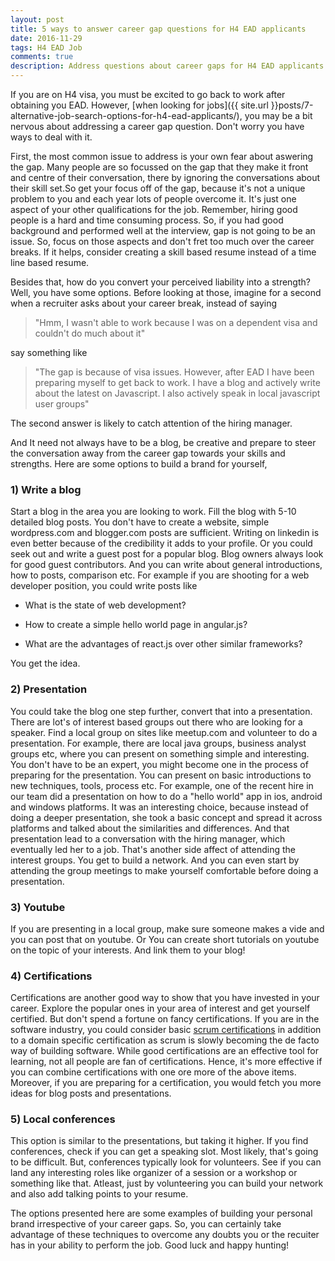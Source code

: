 ```yaml
---
layout: post
title: 5 ways to answer career gap questions for H4 EAD applicants
date: 2016-11-29
tags: H4 EAD Job
comments: true
description: Address questions about career gaps for H4 EAD applicants
---
```

If you are on H4 visa, you must be excited to go back to work after obtaining you EAD. However, [when looking for jobs]({{ site.url }}posts/7-alternative-job-search-options-for-h4-ead-applicants/), you may be a bit nervous about addressing a career gap question. Don't worry you have ways to deal with it.

First, the most common issue to address is your own fear about aswering the gap. Many people are so focussed on the gap that they make it front and centre of their conversation, there by ignoring the  conversations about their skill set.So get your focus off of the gap, because it's not a unique problem to you and each year lots of people overcome it. It's just one aspect of your other qualifications for the job. Remember, hiring good people is a hard and time consuming process. So, if you had good background and performed well at the interview, gap is not going to be an issue. So, focus on those aspects and don't fret too much over the career breaks. If it helps, consider creating a skill based resume instead of a time line based resume.

Besides that, how do you convert your perceived liability into a strength? Well, you have some options.
Before looking at those, imagine for a second when a recruiter asks about your career break, instead of saying

> "Hmm, I wasn't able to work because I was on a dependent visa and couldn't do much about it"

say something like

> "The gap is because of visa issues. However, after EAD I have been preparing myself to get back to work. I have a blog and actively
> write about the latest on Javascript. I also actively speak in local javascript user groups"

The second answer is likely to catch attention of the hiring manager.

And It need not always have to be a blog, be creative and prepare to steer the conversation away from the career gap towards your skills and strengths.
Here are some options to build a brand for yourself,

### 1) Write a blog
Start a blog in the area you are looking to work. Fill the blog with 5-10 detailed blog posts. You don't have to create a website, simple wordpress.com and blogger.com posts are sufficient.
	Writing on linkedin is even better because of the credibility it adds to your profile. Or you could seek out and write a guest post for a popular blog. Blog owners always look for good guest contributors.
	And you can write about general introductions, how to posts, comparison etc.
	For example if you are shooting for a web developer position, you could write posts like

 * What is the state of web development?

 * How to create a simple hello world page in angular.js?

 * What are the advantages of react.js over other similar frameworks?

You get the idea.

### 2) Presentation
You could take the blog one step further, convert that into a presentation. There are lot's of interest based groups out there who are looking for a speaker.
	Find a local group on sites like meetup.com and volunteer to do a presentation. For example, there are local java groups, business analyst groups etc, where you can
	present on something simple and interesting. You don't have to be an expert, you might become one in the process of preparing for the presentation. You can present on basic introductions to new techniques, tools, process etc.
	For example, one of the recent hire in our team did a presentation on how to do a "hello world" app in ios, android and windows platforms. It was an interesting choice, because instead of doing a deeper presentation, she took a basic concept and spread it across platforms and talked about the similarities and differences.
	And that presentation lead to a conversation with the hiring manager, which eventually led her to a job.
	That's another side affect of attending the interest groups. You get to build a network. And you can even start by attending the group meetings to make yourself comfortable before doing a presentation.

### 3) Youtube
If you are presenting in a local group, make sure someone makes a vide and you can post that on youtube. Or You can create short tutorials on youtube on the topic of your interests. And link them to your blog!

### 4) Certifications
Certifications are another good way to show that you have invested in your career. Explore the popular ones in your area of interest and get yourself certified. But don't spend a fortune on fancy certifications.
If you are in the software industry, you could consider basic [scrum certifications](www.scrum.org) in addition to a domain specific certification as scrum is slowly becoming the de facto way of building software. While good certifications are an effective tool for learning, not all people are fan of certifications. Hence, it's more effective if you can combine certifications with one ore more of the above items. Moreover, if you are preparing for a certification, you would fetch you more ideas for blog posts and presentations.

### 5) Local conferences
This option is similar to the presentations, but taking it higher. If you find conferences, check if you can get a speaking slot. Most likely, that's going to be difficult. But, conferences typically look for volunteers. See if you can land any interesting roles like organizer of a session or a workshop or something like that. Atleast, just by volunteering you can build your network and also add talking points to your resume.

The options presented here are some examples of building your personal brand irrespective of your career gaps. So, you can certainly take advantage of these techniques to overcome any doubts you or the recuiter has in your ability to perform the job. Good luck and happy hunting!
